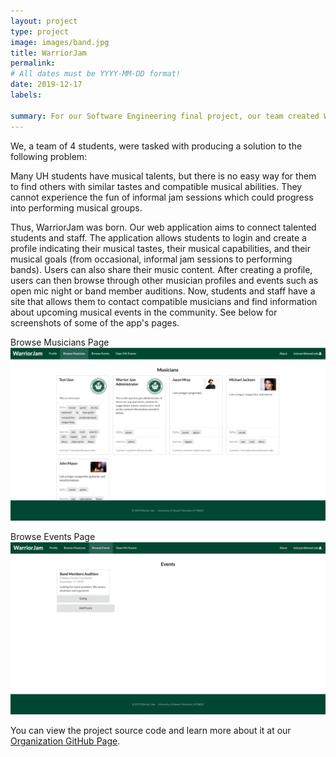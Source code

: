 ```yaml
---
layout: project
type: project
image: images/band.jpg
title: WarriorJam
permalink: 
# All dates must be YYYY-MM-DD format!
date: 2019-12-17
labels:

summary: For our Software Engineering final project, our team created WarriorJam, a web application that aims to connect musicians in the UH community.
---
```

We, a team of 4 students, were tasked with producing a solution to the following problem:

Many UH students have musical talents, but there is no easy way for them to find others with similar tastes and compatible musical abilities. They cannot experience the fun of informal jam sessions which could progress into performing musical groups.

Thus, WarriorJam was born. Our web application aims to connect talented students and staff.  The application allows students to login and create a profile indicating their musical tastes, their musical capabilities, and their musical goals (from occasional, informal jam sessions to performing bands). Users can also share their music content. After creating a profile, users can then browse through other musician profiles and events such as open mic night or band member auditions. Now, students and staff have a site that allows them to contact compatible musicians and find information about upcoming musical events in the community. See below for screenshots of some of the app's pages.

Browse Musicians Page
<img class="ui image" src="../images/musicians.png">

Browse Events Page
<img class="ui image" src="../images/events.png">

You can view the project source code and learn more about it at our [Organization GitHub Page](https://warrior-jam.github.io./).
